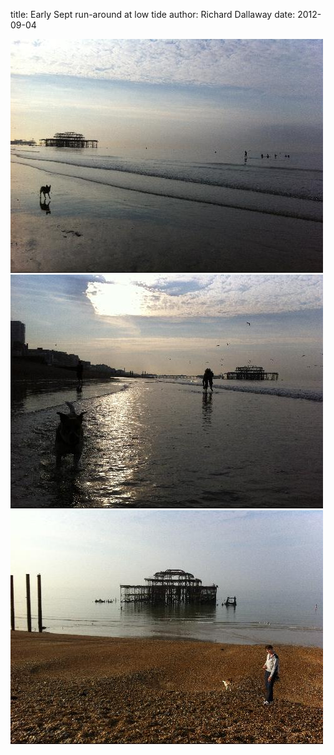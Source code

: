 
title: Early Sept run-around at low tide
author: Richard Dallaway
date: 2012-09-04

<div>
<a href="/media/photo 1.JPG">
<img width="500" src="/media/photo 1.JPG.500.JPG" height="374"></img>
</a>
</div><div>
<a href="/media/photo 2.JPG">
<img width="500" src="/media/photo 2.JPG.500.JPG" height="374"></img>
</a>
</div><div>
<a href="/media/photo 3.JPG">
<img width="500" src="/media/photo 3.JPG.500.JPG" height="374"></img>
</a>
</div>



  


  


  


    